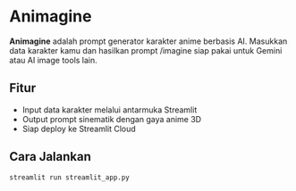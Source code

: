# Animagine

**Animagine** adalah prompt generator karakter anime berbasis AI.
Masukkan data karakter kamu dan hasilkan prompt /imagine siap pakai untuk Gemini atau AI image tools lain.

## Fitur
- Input data karakter melalui antarmuka Streamlit
- Output prompt sinematik dengan gaya anime 3D
- Siap deploy ke Streamlit Cloud

## Cara Jalankan
```bash
streamlit run streamlit_app.py
